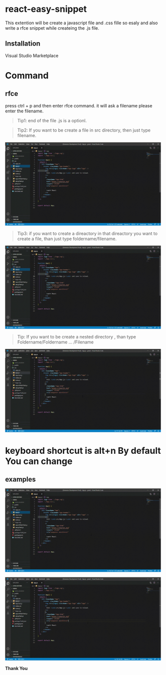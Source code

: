 # react-easy-snippet
This extention will be create a javascript file and .css fille so esaly and also write a rfce snippet while createing the .js file.



## Installation
Visual Studio Marketplace


# Command
## rfce
press ctrl + p and then enter rfce command. it will ask a filename please enter the filename.
>Tip1: end of the file .js is a optionl.


>Tip2: If you want to be create a file in src directory, then just type filename.

![feature X](https://raw.githubusercontent.com/praveen576232/Vscode_react_extention/main/screenshots/example_kn.gif)

>Tip3: if you want to create a direactory in that direactory you want to create a file, than just type foldername/filename.

![feature X](https://raw.githubusercontent.com/praveen576232/Vscode_react_extention/main/screenshots/example_cf.gif)

>Tip: If you want to be create a nested directory , than type Foldername/Foldername ... /Filename

![feature X](https://raw.githubusercontent.com/praveen576232/Vscode_react_extention/main/screenshots/last-example.gif)





# keyboard shortcut is alt+n By default You can change
## examples

![feature X](https://raw.githubusercontent.com/praveen576232/Vscode_react_extention/main/screenshots/example_kn.gif)

![feature X](https://raw.githubusercontent.com/praveen576232/Vscode_react_extention/main/screenshots/example_kf.gif)

**Thank You**

